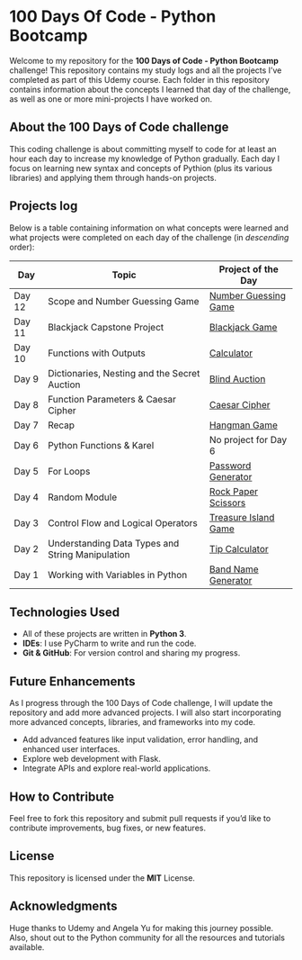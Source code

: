 # 100 Days Of Code - Python Bootcamp 

Welcome to my repository for the **100 Days of Code - Python Bootcamp** challenge! This repository contains my study logs and all the projects I’ve completed as part of this Udemy course. Each folder in this repository contains information about the concepts I learned that day of the challenge, as well as one or more mini-projects I have worked on.

## About the 100 Days of Code challenge
   This coding challenge is about committing myself to code for at least an hour each day to increase my knowledge of Python gradually. Each day I focus on learning new syntax and concepts of Pythion (plus its various libraries) and applying them through hands-on projects.

## Projects log
Below is a table containing information on what concepts were learned and what projects were completed on each day of the challenge (in _descending_ order):

| Day    | Topic                                            | Project of the Day                                    |
|--------|--------------------------------------------------|-------------------------------------------------------|
| Day 12 | Scope and Number Guessing Game                   | [Number Guessing Game](Day12/main.py)                 |
| Day 11 | Blackjack Capstone Project                       | [Blackjack Game](Day11/main.py)                       |
| Day 10 | Functions with Outputs                           | [Calculator](Day10/main.py)                           |
| Day 9  | Dictionaries, Nesting and the Secret Auction     | [Blind Auction](Day09/main.py)                        |
| Day 8  | Function Parameters & Caesar Cipher              | [Caesar Cipher](Day08/main.py)                        |
| Day 7  | Recap                                            | [Hangman Game](Day07/main.py)                         |
| Day 6  | Python Functions & Karel                         | No project for Day 6                                  |
| Day 5  | For Loops                                        | [Password Generator](Day05/password_generator.py)     |
| Day 4  | Random Module                                    | [Rock Paper Scissors](Day04/rock_paper_scissors.py)   |
| Day 3  | Control Flow and Logical Operators               | [Treasure Island Game](Day03/treasure_island_game.py) |
| Day 2  | Understanding Data Types and String Manipulation | [Tip Calculator](Day02/tip_calculator.py)             |
| Day 1  | Working with Variables in Python                 | [Band Name Generator](Day01/band_name_generator.py)   


## Technologies Used
- All of these projects are written in **Python 3**.
- **IDEs**: I use PyCharm to write and run the code.
- **Git & GitHub**: For version control and sharing my progress.

## Future Enhancements
As I progress through the 100 Days of Code challenge, I will update the repository and add more advanced projects. I will also start incorporating more advanced concepts, libraries, and frameworks into my code.

- Add advanced features like input validation, error handling, and enhanced user interfaces.
- Explore web development with Flask.
- Integrate APIs and explore real-world applications.

## How to Contribute
Feel free to fork this repository and submit pull requests if you’d like to contribute improvements, bug fixes, or new features.

## License
This repository is licensed under the **MIT** License.
   
## Acknowledgments
Huge thanks to Udemy and Angela Yu for making this journey possible. Also, shout out to the Python community for all the resources and tutorials available.
